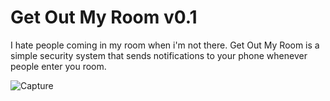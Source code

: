 Get Out My Room v0.1
==============
I hate people coming in my room when i'm not there. Get Out My Room is a simple security system that sends notifications to your phone whenever people enter you room. 

![Capture](https://user-images.githubusercontent.com/85095943/148777744-45ff3464-bce8-48d5-8b36-665e24494602.PNG)
